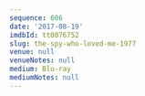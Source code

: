 ```yaml
---
sequence: 606
date: '2017-08-19'
imdbId: tt0076752
slug: the-spy-who-loved-me-1977
venue: null
venueNotes: null
medium: Blu-ray
mediumNotes: null
---
```


